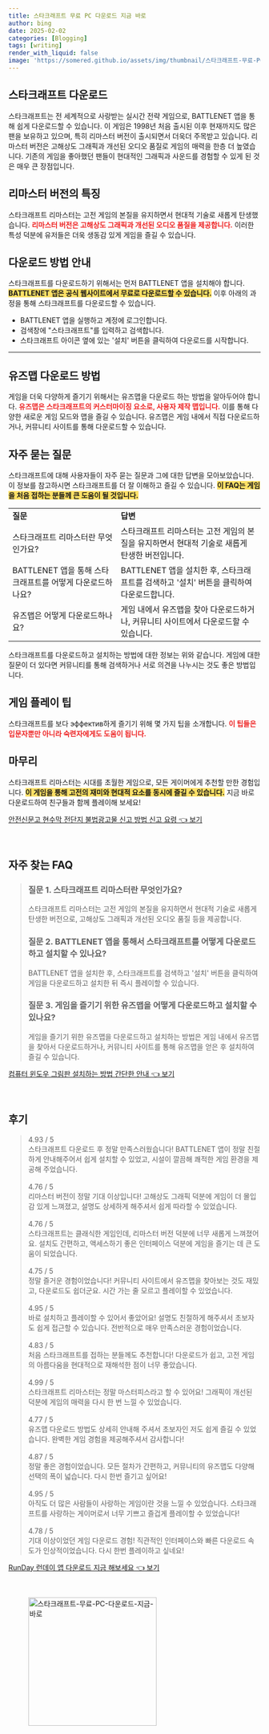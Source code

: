 ```yaml
---
title: 스타크래프트 무료 PC 다운로드 지금 바로
author: bing
date: 2025-02-02
categories: [Blogging]
tags: [writing]
render_with_liquid: false
image: 'https://somered.github.io/assets/img/thumbnail/스타크래프트-무료-PC-다운로드-지금-바로.webp'
---
```



<h2 id='스타크래프트_다운로드'>스타크래프트 다운로드</h2>

<p>스타크래프트는 전 세계적으로 사랑받는 실시간 전략 게임으로, BATTLENET 앱을 통해 쉽게 다운로드할 수 있습니다. 이 게임은 1998년 처음 출시된 이후 현재까지도 많은 팬을 보유하고 있으며, 특히 리마스터 버전이 출시되면서 더욱더 주목받고 있습니다. 리마스터 버전은 고해상도 그래픽과 개선된 오디오 품질로 게임의 매력을 한층 더 높였습니다. 기존의 게임을 좋아했던 팬들이 현대적인 그래픽과 사운드를 경험할 수 있게 된 것은 매우 큰 장점입니다.</p>

<h2 id='리마스터_버전의_특징'>리마스터 버전의 특징</h2>

<p>스타크래프트 리마스터는 고전 게임의 본질을 유지하면서 현대적 기술로 새롭게 탄생했습니다. <b><span style="color: #ee2323;">리마스터 버전은 고해상도 그래픽과 개선된 오디오 품질을 제공합니다.</span></b> 이러한 특성 덕분에 유저들은 더욱 생동감 있게 게임을 즐길 수 있습니다. </p>

<h2 id='다운로드_방법'>다운로드 방법 안내</h2>

<p>스타크래프트를 다운로드하기 위해서는 먼저 BATTLENET 앱을 설치해야 합니다. <b><span style="background-color: #ffe066;">BATTLENET 앱은 공식 웹사이트에서 무료로 다운로드할 수 있습니다.</span></b> 이후 아래의 과정을 통해 스타크래프트를 다운로드할 수 있습니다.</p>

<ul>
    <li>BATTLENET 앱을 실행하고 계정에 로그인합니다.</li>
    <li>검색창에 "스타크래프트"를 입력하고 검색합니다.</li>
    <li>스타크래프트 아이콘 옆에 있는 '설치' 버튼을 클릭하여 다운로드를 시작합니다.</li>
</ul>

<hr />

<h2 id='유즈맵_다운로드_방법'>유즈맵 다운로드 방법</h2>

<p>게임을 더욱 다양하게 즐기기 위해서는 유즈맵을 다운로드 하는 방법을 알아두어야 합니다. <b><span style="color: #ee2323;">유즈맵은 스타크래프트의 커스터마이징 요소로, 사용자 제작 맵입니다.</span></b> 이를 통해 다양한 새로운 게임 모드와 맵을 즐길 수 있습니다. 유즈맵은 게임 내에서 직접 다운로드하거나, 커뮤니티 사이트를 통해 다운로드할 수 있습니다.</p>

<h2 id='자주_묻는_질문'>자주 묻는 질문</h2>

<p>스타크래프트에 대해 사용자들이 자주 묻는 질문과 그에 대한 답변을 모아보았습니다. 이 정보를 참고하시면 스타크래프트를 더 잘 이해하고 즐길 수 있습니다. <b><span style="background-color: #ffe066;">이 FAQ는 게임을 처음 접하는 분들께 큰 도움이 될 것입니다.</span></b></p>

<table>
    <tr>
        <td><b>질문</b></td>
        <td><b>답변</b></td>
    </tr>
    <tr>
        <td>스타크래프트 리마스터란 무엇인가요?</td>
        <td>스타크래프트 리마스터는 고전 게임의 본질을 유지하면서 현대적 기술로 새롭게 탄생한 버전입니다.</td>
    </tr>
    <tr>
        <td>BATTLENET 앱을 통해 스타크래프트를 어떻게 다운로드하나요?</td>
        <td>BATTLENET 앱을 설치한 후, 스타크래프트를 검색하고 '설치' 버튼을 클릭하여 다운로드합니다.</td>
    </tr>
    <tr>
        <td>유즈맵은 어떻게 다운로드하나요?</td>
        <td>게임 내에서 유즈맵을 찾아 다운로드하거나, 커뮤니티 사이트에서 다운로드할 수 있습니다.</td>
    </tr>
</table>

<p>스타크래프트를 다운로드하고 설치하는 방법에 대한 정보는 위와 같습니다. 게임에 대한 질문이 더 있다면 커뮤니티를 통해 검색하거나 서로 의견을 나누시는 것도 좋은 방법입니다.</p>

<h2 id='게임_플레이_팁'>게임 플레이 팁</h2>

<p>스타크래프트를 보다 эффектив하게 즐기기 위해 몇 가지 팁을 소개합니다. <b><span style="color: #ee2323;">이 팁들은 입문자뿐만 아니라 숙련자에게도 도움이 됩니다.</span></b></p>

<h2 id='마무리'>마무리</h2>

<p>스타크래프트 리마스터는 시대를 초월한 게임으로, 모든 게이머에게 추천할 만한 경험입니다. <b><span style="background-color: #ffe066;">이 게임을 통해 고전의 재미와 현대적 요소를 동시에 즐길 수 있습니다.</span></b> 지금 바로 다운로드하여 친구들과 함께 플레이해 보세요!</p>


<p><a class="click-button" title="안전신문고 현수막 전단지 불법광고물 신고 방법 신고 요령" href="https://somered.github.io/posts/%EC%95%88%EC%A0%84%EC%8B%A0%EB%AC%B8%EA%B3%A0-%ED%98%84%EC%88%98%EB%A7%89-%EC%A0%84%EB%8B%A8%EC%A7%80-%EB%B6%88%EB%B2%95%EA%B4%91%EA%B3%A0%EB%AC%BC-%EC%8B%A0%EA%B3%A0-%EB%B0%A9%EB%B2%95-%EC%8B%A0%EA%B3%A0-%EC%9A%94%EB%A0%B9/" rel="dofollow">안전신문고 현수막 전단지 불법광고물 신고 방법 신고 요령 👈 보기</a></p><br>
<h2 id='자주_찾는_FAQ'>자주 찾는 FAQ</h2>
<div itemscope="" itemtype="https://schema.org/FAQPage"> 
<blockquote> 
<div itemscope="" itemprop="mainEntity" itemtype="https://schema.org/Question"> 
<h3 itemprop="name">질문 1. 스타크래프트 리마스터란 무엇인가요?</h3> 
<div itemscope="" itemprop="acceptedAnswer" itemtype="https://schema.org/Answer"> 
<span itemprop="text"> 
<p>스타크래프트 리마스터는 고전 게임의 본질을 유지하면서 현대적 기술로 새롭게 탄생한 버전으로, 고해상도 그래픽과 개선된 오디오 품질 등을 제공합니다.</p> 
</span> 
</div> 
</div> 
<div itemscope="" itemprop="mainEntity" itemtype="https://schema.org/Question"> 
<h3 itemprop="name">질문 2. BATTLENET 앱을 통해서 스타크래프트를 어떻게 다운로드하고 설치할 수 있나요?</h3> 
<div itemscope="" itemprop="acceptedAnswer" itemtype="https://schema.org/Answer"> 
<span itemprop="text"> 
<p>BATTLENET 앱을 설치한 후, 스타크래프트를 검색하고 '설치' 버튼을 클릭하여 게임을 다운로드하고 설치한 뒤 즉시 플레이할 수 있습니다.</p> 
</span> 
</div> 
</div> 
<div itemscope="" itemprop="mainEntity" itemtype="https://schema.org/Question"> 
<h3 itemprop="name">질문 3. 게임을 즐기기 위한 유즈맵을 어떻게 다운로드하고 설치할 수 있나요?</h3> 
<div itemscope="" itemprop="acceptedAnswer" itemtype="https://schema.org/Answer"> 
<span itemprop="text"> 
<p>게임을 즐기기 위한 유즈맵을 다운로드하고 설치하는 방법은 게임 내에서 유즈맵을 찾아서 다운로드하거나, 커뮤니티 사이트를 통해 유즈맵을 얻은 후 설치하여 즐길 수 있습니다.</p> 
</span> 
</div> 
</div> 
</blockquote> 
</div>
<p><a class="click-button" title="컴퓨터 윈도우 그림판 설치하는 방법 간단한 안내" href="https://somered.github.io/posts/%EC%BB%B4%ED%93%A8%ED%84%B0-%EC%9C%88%EB%8F%84%EC%9A%B0-%EA%B7%B8%EB%A6%BC%ED%8C%90-%EC%84%A4%EC%B9%98%ED%95%98%EB%8A%94-%EB%B0%A9%EB%B2%95-%EA%B0%84%EB%8B%A8%ED%95%9C-%EC%95%88%EB%82%B4/" rel="dofollow">컴퓨터 윈도우 그림판 설치하는 방법 간단한 안내 👈 보기</a></p><br>
<h2 id='후기'>후기</h2>
<div itemscope itemtype="https://schema.org/Product">
  <blockquote>
  <div itemprop="review" itemscope itemtype="https://schema.org/Review">
      <div itemprop="reviewRating" itemscope itemtype="https://schema.org/Rating"> <span itemprop="ratingValue">4.93</span> / <span itemprop="bestRating">5</span> </div>
      <span itemprop="reviewBody">스타크래프트 다운로드 후 정말 만족스러웠습니다! BATTLENET 앱이 정말 친절하게 안내해주어서 쉽게 설치할 수 있었고, 시설이 깔끔해 쾌적한 게임 환경을 제공해 주었습니다.</span>
  </div>
  <br>
  <div itemprop="review" itemscope itemtype="https://schema.org/Review">
      <div itemprop="reviewRating" itemscope itemtype="https://schema.org/Rating"> <span itemprop="ratingValue">4.76</span> / <span itemprop="bestRating">5</span> </div>
      <span itemprop="reviewBody">리마스터 버전이 정말 기대 이상입니다! 고해상도 그래픽 덕분에 게임이 더 몰입감 있게 느껴졌고, 설명도 상세하게 해주셔서 쉽게 따라할 수 있었습니다.</span>
  </div>
  <br>
  <div itemprop="review" itemscope itemtype="https://schema.org/Review">
      <div itemprop="reviewRating" itemscope itemtype="https://schema.org/Rating"> <span itemprop="ratingValue">4.76</span> / <span itemprop="bestRating">5</span> </div>
      <span itemprop="reviewBody">스타크래프트는 클래식한 게임인데, 리마스터 버전 덕분에 너무 새롭게 느껴졌어요. 설치도 간편하고, 액세스하기 좋은 인터페이스 덕분에 게임을 즐기는 데 큰 도움이 되었습니다.</span>
  </div>
  <br>
  <div itemprop="review" itemscope itemtype="https://schema.org/Review">
      <div itemprop="reviewRating" itemscope itemtype="https://schema.org/Rating"> <span itemprop="ratingValue">4.75</span> / <span itemprop="bestRating">5</span> </div>
      <span itemprop="reviewBody">정말 즐거운 경험이었습니다! 커뮤니티 사이트에서 유즈맵을 찾아보는 것도 재밌고, 다운로드도 쉽더군요. 시간 가는 줄 모르고 플레이할 수 있었습니다.</span>
  </div>
  <br>
  <div itemprop="review" itemscope itemtype="https://schema.org/Review">
      <div itemprop="reviewRating" itemscope itemtype="https://schema.org/Rating"> <span itemprop="ratingValue">4.95</span> / <span itemprop="bestRating">5</span> </div>
      <span itemprop="reviewBody">바로 설치하고 플레이할 수 있어서 좋았어요! 설명도 친절하게 해주셔서 초보자도 쉽게 접근할 수 있습니다. 전반적으로 매우 만족스러운 경험이었습니다.</span>
  </div>
  <br>
  <div itemprop="review" itemscope itemtype="https://schema.org/Review">
      <div itemprop="reviewRating" itemscope itemtype="https://schema.org/Rating"> <span itemprop="ratingValue">4.83</span> / <span itemprop="bestRating">5</span> </div>
      <span itemprop="reviewBody">처음 스타크래프트를 접하는 분들께도 추천합니다! 다운로드가 쉽고, 고전 게임의 아름다움을 현대적으로 재해석한 점이 너무 좋았습니다.</span>
  </div>
  <br>
  <div itemprop="review" itemscope itemtype="https://schema.org/Review">
      <div itemprop="reviewRating" itemscope itemtype="https://schema.org/Rating"> <span itemprop="ratingValue">4.99</span> / <span itemprop="bestRating">5</span> </div>
      <span itemprop="reviewBody">스타크래프트 리마스터는 정말 마스터피스라고 할 수 있어요! 그래픽이 개선된 덕분에 게임의 매력을 다시 한 번 느낄 수 있었습니다.</span>
  </div>
  <br>
  <div itemprop="review" itemscope itemtype="https://schema.org/Review">
      <div itemprop="reviewRating" itemscope itemtype="https://schema.org/Rating"> <span itemprop="ratingValue">4.77</span> / <span itemprop="bestRating">5</span> </div>
      <span itemprop="reviewBody">유즈맵 다운로드 방법도 상세히 안내해 주셔서 초보자인 저도 쉽게 즐길 수 있었습니다. 완벽한 게임 경험을 제공해주셔서 감사합니다!</span>
  </div>
  <br>
  <div itemprop="review" itemscope itemtype="https://schema.org/Review">
      <div itemprop="reviewRating" itemscope itemtype="https://schema.org/Rating"> <span itemprop="ratingValue">4.87</span> / <span itemprop="bestRating">5</span> </div>
      <span itemprop="reviewBody">정말 좋은 경험이었습니다. 모든 절차가 간편하고, 커뮤니티의 유즈맵도 다양해 선택의 폭이 넓습니다. 다시 한번 즐기고 싶어요!</span>
  </div>
  <br>
  <div itemprop="review" itemscope itemtype="https://schema.org/Review">
      <div itemprop="reviewRating" itemscope itemtype="https://schema.org/Rating"> <span itemprop="ratingValue">4.95</span> / <span itemprop="bestRating">5</span> </div>
      <span itemprop="reviewBody">아직도 더 많은 사람들이 사랑하는 게임이란 것을 느낄 수 있었습니다. 스타크래프트를 사랑하는 게이머로서 너무 기쁘고 즐겁게 플레이할 수 있었습니다!</span>
  </div>
  <br>
  <div itemprop="review" itemscope itemtype="https://schema.org/Review">
      <div itemprop="reviewRating" itemscope itemtype="https://schema.org/Rating"> <span itemprop="ratingValue">4.78</span> / <span itemprop="bestRating">5</span> </div>
      <span itemprop="reviewBody">기대 이상이었던 게임 다운로드 경험! 직관적인 인터페이스와 빠른 다운로드 속도가 인상적이었습니다. 다시 한번 플레이하고 싶네요!</span>
  </div>
  </blockquote>
</div>
<p><a class="click-button" title="RunDay 런데이 앱 다운로드 지금 해보세요" href="https://somered.github.io/posts/RunDay-%EB%9F%B0%EB%8D%B0%EC%9D%B4-%EC%95%B1-%EB%8B%A4%EC%9A%B4%EB%A1%9C%EB%93%9C-%EC%A7%80%EA%B8%88-%ED%95%B4%EB%B3%B4%EC%84%B8%EC%9A%94/" rel="dofollow">RunDay 런데이 앱 다운로드 지금 해보세요 👈 보기</a></p><br>
<figure class="image"><img src="https://somered.github.io/assets/img/thumbnail/스타크래프트-무료-PC-다운로드-지금-바로.webp" alt="스타크래프트-무료-PC-다운로드-지금-바로" width="256" height="256"></figure>